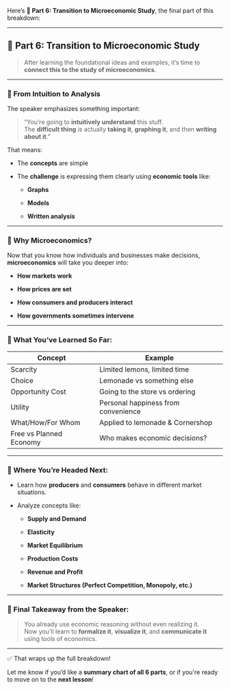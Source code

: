 Here’s **🧠 Part 6: Transition to Microeconomic Study**, the final part of this breakdown:

---

## 🧠 Part 6: Transition to Microeconomic Study

> After learning the foundational ideas and examples, it’s time to **connect this to the study of microeconomics**.

---

### 🔄 From Intuition to Analysis

The speaker emphasizes something important:

> “You’re going to **intuitively understand** this stuff.  
> The **difficult thing** is actually **taking it**, **graphing it**, and then **writing about it**.”

That means:

- The **concepts** are simple
    
- The **challenge** is expressing them clearly using **economic tools** like:
    
    - **Graphs**
        
    - **Models**
        
    - **Written analysis**
        

---

### 📘 Why Microeconomics?

Now that you know how individuals and businesses make decisions, **microeconomics** will take you deeper into:

- **How markets work**
    
- **How prices are set**
    
- **How consumers and producers interact**
    
- **How governments sometimes intervene**
    

---

### 🔑 What You’ve Learned So Far:

|Concept|Example|
|---|---|
|Scarcity|Limited lemons, limited time|
|Choice|Lemonade vs something else|
|Opportunity Cost|Going to the store vs ordering|
|Utility|Personal happiness from convenience|
|What/How/For Whom|Applied to lemonade & Cornershop|
|Free vs Planned Economy|Who makes economic decisions?|

---

### 🎯 Where You’re Headed Next:

- Learn how **producers** and **consumers** behave in different market situations.
    
- Analyze concepts like:
    
    - **Supply and Demand**
        
    - **Elasticity**
        
    - **Market Equilibrium**
        
    - **Production Costs**
        
    - **Revenue and Profit**
        
    - **Market Structures (Perfect Competition, Monopoly, etc.)**
        

---

### 🧠 Final Takeaway from the Speaker:

> You already use economic reasoning without even realizing it.  
> Now you’ll learn to **formalize it**, **visualize it**, and **communicate it** using tools of economics.

---

✅ That wraps up the full breakdown!

Let me know if you’d like a **summary chart of all 6 parts**, or if you're ready to move on to the **next lesson**!